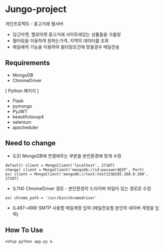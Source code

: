 # Jungo-project
개인프로젝트 - 중고거래 웹서버
* 당근마켓, 헬로마켓 중고거래 사이트에있는 상품들을 크롤링
* 필터링을 이용하여 원하는가격, 지역의 데이터를 조회
* 메일예약 기능을 이용하여 필터링조건에 맞을경우 메일전송

## Requirements
* MongoDB
* ChromeDriver

[ Python 패키지 ]
* Flask
* pymongo
* PyJWT
* beautifulsoup4
* selenium
* apscheduler

## Need to change
* (L5) MongoDB에 연결에주는 부분을 본인환경에 맞게 수정
```
default) client = MongoClient('localhost', 27107)
change) client = MongoClient('mongodb://id:password@IP', Port)
ex) client = MongoClient('mongodb://test:test123@192.168.0.100', 27107)
```
* (L114) ChromeDriver 경로 - 본인환경의 드라이버 파일이 있는 경로로 수정
```
ex) chrome_path = '/usr/bin/chromedriver'
```
* (L497~498) SMTP 사용할 메일계정 입력 (메일전송할 본인의 네이버 계정을 입력)

## How To Use
```
nohup python app.py &
```
